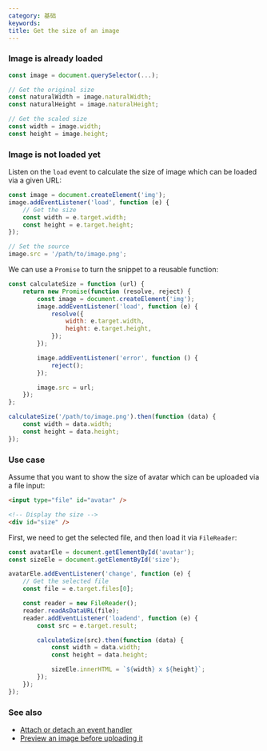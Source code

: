 ```yaml
---
category: 基础
keywords:
title: Get the size of an image
---
```


### Image is already loaded

```js
const image = document.querySelector(...);

// Get the original size
const naturalWidth = image.naturalWidth;
const naturalHeight = image.naturalHeight;

// Get the scaled size
const width = image.width;
const height = image.height;
```

### Image is not loaded yet

Listen on the `load` event to calculate the size of image which can be loaded via a given URL:

```js
const image = document.createElement('img');
image.addEventListener('load', function (e) {
    // Get the size
    const width = e.target.width;
    const height = e.target.height;
});

// Set the source
image.src = '/path/to/image.png';
```

We can use a `Promise` to turn the snippet to a reusable function:

```js
const calculateSize = function (url) {
    return new Promise(function (resolve, reject) {
        const image = document.createElement('img');
        image.addEventListener('load', function (e) {
            resolve({
                width: e.target.width,
                height: e.target.height,
            });
        });

        image.addEventListener('error', function () {
            reject();
        });

        image.src = url;
    });
};

calculateSize('/path/to/image.png').then(function (data) {
    const width = data.width;
    const height = data.height;
});
```

### Use case

Assume that you want to show the size of avatar which can be uploaded via a file input:

```html
<input type="file" id="avatar" />

<!-- Display the size -->
<div id="size" />
```

First, we need to get the selected file, and then load it via `FileReader`:

```js
const avatarEle = document.getElementById('avatar');
const sizeEle = document.getElementById('size');

avatarEle.addEventListener('change', function (e) {
    // Get the selected file
    const file = e.target.files[0];

    const reader = new FileReader();
    reader.readAsDataURL(file);
    reader.addEventListener('loadend', function (e) {
        const src = e.target.result;

        calculateSize(src).then(function (data) {
            const width = data.width;
            const height = data.height;

            sizeEle.innerHTML = `${width} x ${height}`;
        });
    });
});
```

### See also

-   [Attach or detach an event handler](/attach-or-detach-an-event-handler)
-   [Preview an image before uploading it](/preview-an-image-before-uploading-it)

